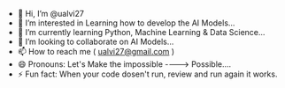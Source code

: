 - 👋 Hi, I’m @ualvi27
- 👀 I’m interested in Learning how to develop the AI Models...
- 🌱 I’m currently learning Python, Machine Learning & Data Science...
- 💞️ I’m looking to collaborate on AI Models...
- 📫 How to reach me ( ualvi27@gmail.com )
- 😄 Pronouns: Let's Make the impossible ----> Possible....
- ⚡ Fun fact: When your code dosen't run, review and run again it works.

<!---
ualvi27/ualvi27 is a ✨ special ✨ repository because its `README.md` (this file) appears on your GitHub profile.
You can click the Preview link to take a look at your changes.
--->
